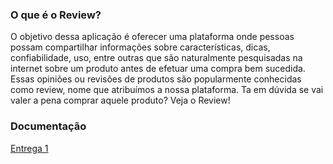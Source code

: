 ### O que é o Review?
O objetivo dessa aplicação é oferecer uma plataforma onde pessoas possam compartilhar informações sobre características, dicas, confiabilidade, uso, entre outras que são naturalmente pesquisadas na internet sobre um produto antes de efetuar uma compra bem sucedida. Essas opiniões ou revisões de produtos são popularmente conhecidas como review, nome que atribuímos a nossa plataforma. Ta em dúvida se vai valer a pena comprar aquele produto? Veja o Review!

### Documentação
[Entrega 1](docs/Entrega1.pdf)
